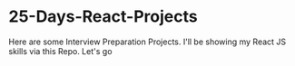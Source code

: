 # 25-Days-React-Projects
Here are some Interview Preparation Projects. I'll be showing my React JS skills via this Repo. Let's go

